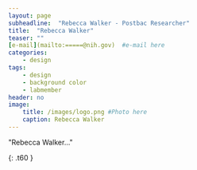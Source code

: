 ```yaml
---
layout: page
subheadline:  "Rebecca Walker - Postbac Researcher"
title:  "Rebecca Walker"
teaser: ""
[e-mail](mailto:=====@nih.gov)  #e-mail here
categories:
    - design
tags:
    - design
    - background color
    - labmember
header: no
image:
    title: /images/logo.png #Photo here
    caption: Rebecca Walker
---
```

"Rebecca Walker..."



{: .t60 }

